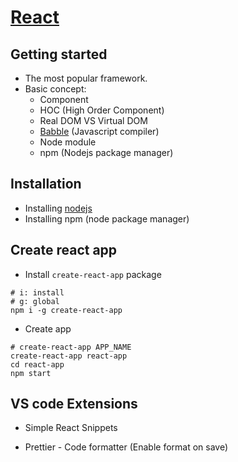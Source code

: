# [React](https://reactjs.org/)

## Getting started

- The most popular framework.
- Basic concept:
  - Component
  - HOC (High Order Component)
  - Real DOM VS Virtual DOM
  - [Babble](https://babeljs.io/) (Javascript compiler)
  - Node module
  - npm (Nodejs package manager)

## Installation

- Installing [nodejs](https://nodejs.org/en/)
- Installing npm (node package manager)

## Create react app

- Install `create-react-app` package

```
# i: install
# g: global
npm i -g create-react-app
```

- Create app

```
# create-react-app APP_NAME
create-react-app react-app
cd react-app
npm start
```

## VS code Extensions

- Simple React Snippets

- Prettier - Code formatter (Enable format on save)
